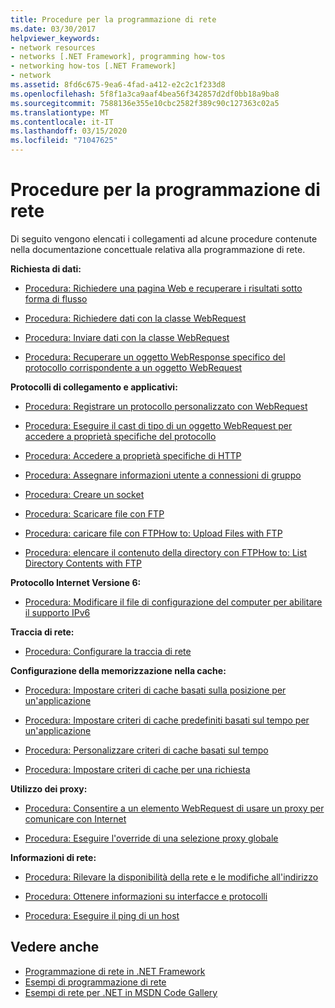 ```yaml
---
title: Procedure per la programmazione di rete
ms.date: 03/30/2017
helpviewer_keywords:
- network resources
- networks [.NET Framework], programming how-tos
- networking how-tos [.NET Framework]
- network
ms.assetid: 8fd6c675-9ea6-4fad-a412-e2c2c1f233d8
ms.openlocfilehash: 5f8f1a3ca9aaf4bea56f342857d2df0bb18a9ba8
ms.sourcegitcommit: 7588136e355e10cbc2582f389c90c127363c02a5
ms.translationtype: MT
ms.contentlocale: it-IT
ms.lasthandoff: 03/15/2020
ms.locfileid: "71047625"
---
```

# <a name="network-programming-how-to-topics"></a>Procedure per la programmazione di rete
Di seguito vengono elencati i collegamenti ad alcune procedure contenute nella documentazione concettuale relativa alla programmazione di rete.  
  
 **Richiesta di dati:**  
  
- [Procedura: Richiedere una pagina Web e recuperare i risultati sotto forma di flusso](how-to-request-a-web-page-and-retrieve-the-results-as-a-stream.md)  
  
- [Procedura: Richiedere dati con la classe WebRequest](how-to-request-data-using-the-webrequest-class.md)  
  
- [Procedura: Inviare dati con la classe WebRequest](how-to-send-data-using-the-webrequest-class.md)  
  
- [Procedura: Recuperare un oggetto WebResponse specifico del protocollo corrispondente a un oggetto WebRequest](how-to-retrieve-a-protocol-specific-webresponse-that-matches-a-webrequest.md)  
  
 **Protocolli di collegamento e applicativi:**  
  
- [Procedura: Registrare un protocollo personalizzato con WebRequest](how-to-register-a-custom-protocol-using-webrequest.md)  
  
- [Procedura: Eseguire il cast di tipo di un oggetto WebRequest per accedere a proprietà specifiche del protocollo](how-to-typecast-a-webrequest-to-access-protocol-specific-properties.md)  
  
- [Procedura: Accedere a proprietà specifiche di HTTP](how-to-access-http-specific-properties.md)  
  
- [Procedura: Assegnare informazioni utente a connessioni di gruppo](how-to-assign-user-information-to-group-connections.md)  
  
- [Procedura: Creare un socket](how-to-create-a-socket.md)  
  
- [Procedura: Scaricare file con FTP](how-to-download-files-with-ftp.md)  
  
- [Procedura: caricare file con FTPHow to: Upload Files with FTP](how-to-upload-files-with-ftp.md)  
  
- [Procedura: elencare il contenuto della directory con FTPHow to: List Directory Contents with FTP](how-to-list-directory-contents-with-ftp.md)  
  
 **Protocollo Internet Versione 6:**  
  
- [Procedura: Modificare il file di configurazione del computer per abilitare il supporto IPv6](how-to-modify-the-computer-configuration-file-to-enable-ipv6-support.md)  
  
 **Traccia di rete:**  
  
- [Procedura: Configurare la traccia di rete](how-to-configure-network-tracing.md)  
  
 **Configurazione della memorizzazione nella cache:**  
  
- [Procedura: Impostare criteri di cache basati sulla posizione per un'applicazione](how-to-set-a-location-based-cache-policy-for-an-application.md)  
  
- [Procedura: Impostare criteri di cache predefiniti basati sul tempo per un'applicazione](how-to-set-the-default-time-based-cache-policy-for-an-application.md)  
  
- [Procedura: Personalizzare criteri di cache basati sul tempo](how-to-customize-a-time-based-cache-policy.md)  
  
- [Procedura: Impostare criteri di cache per una richiesta](how-to-set-cache-policy-for-a-request.md)  
  
 **Utilizzo dei proxy:**  
  
- [Procedura: Consentire a un elemento WebRequest di usare un proxy per comunicare con Internet](how-to-enable-a-webrequest-to-use-a-proxy-to-communicate-with-the-internet.md)  
  
- [Procedura: Eseguire l'override di una selezione proxy globale](how-to-override-a-global-proxy-selection.md)  
  
 **Informazioni di rete:**  
  
- [Procedura: Rilevare la disponibilità della rete e le modifiche all'indirizzo](how-to-detect-network-availability-and-address-changes.md)  
  
- [Procedura: Ottenere informazioni su interfacce e protocolli](how-to-get-interface-and-protocol-information.md)  
  
- [Procedura: Eseguire il ping di un host](how-to-ping-a-host.md)  
  
## <a name="see-also"></a>Vedere anche

- [Programmazione di rete in .NET Framework](index.md)
- [Esempi di programmazione di rete](network-programming-samples.md)
- [Esempi di rete per .NET in MSDN Code Gallery](https://code.msdn.microsoft.com/Wiki/View.aspx?ProjectName=nclsamples)
